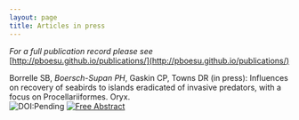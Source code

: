 ```yaml
---
layout: page
title: Articles in press
---
```




 _For a full publication record please see_ [http://pboesu.github.io/publications/](http://pboesu.github.io/publications/)

Borrelle SB, *Boersch-Supan PH*, Gaskin CP, Towns DR (in press): Influences on recovery of seabirds to islands eradicated of invasive predators, with a focus on Procellariiformes. Oryx. <br>
![DOI:Pending](https://img.shields.io/badge/DOI-Pending-blue.svg) 
[![Free Abstract](https://img.shields.io/badge/Free-Preprint-brightgreen.svg)](../public/Borrelle_et_al_2016_prepress.pdf)

